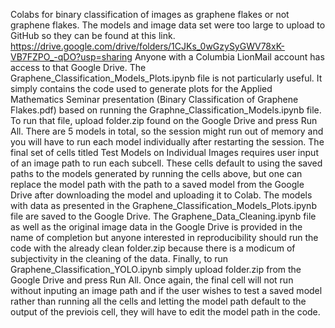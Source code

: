 Colabs for binary classification of images as graphene flakes or not graphene flakes. The models and image data set were too large to upload to GitHub
so they can be found at this link. https://drive.google.com/drive/folders/1CJKs_0wGzySyGWV78xK-VB7FZPO_-qDO?usp=sharing Anyone with a Columbia LionMail account 
has access to that Google Drive. The Graphene_Classification_Models_Plots.ipynb file is not particularly useful. It simply contains the code used to generate
plots for the Applied Mathematics Seminar presentation (Binary Classification of Graphene Flakes.pdf) based on running the Graphne_Classification_Models.ipynb file. To run that file, upload folder.zip found on the Google Drive and press Run All. There are 5 models in total, so the session might run out of memory and you will have to run each model individually after restarting
the session. The final set of cells titled Test Models on Individual Images requires user input of an image path to run each subcell. These cells default to using the saved paths to the models generated by running the cells above, but one can replace the model path with the path to a saved model from the Google Drive after downloading the model and uploading it to Colab. The models with data as presented in the Graphene_Classification_Models_Plots.ipynb file are saved to the Google Drive. The Graphene_Data_Cleaning.ipynb file as well as the original image data in the Google Drive is provided in the name of completion but anyone interested in reproducibility should run the code with the already clean folder.zip because there is a modicum of subjectivity in the cleaning of the data. Finally, to run Graphene_Classification_YOLO.ipynb simply upload folder.zip from the Google Drive and press Run All. Once again, the final cell will not run without inputing an image path and if the user wishes to test a saved model rather than running all the cells and letting the model path default to the output of the previois cell, they will have to edit the model path in the code. 
